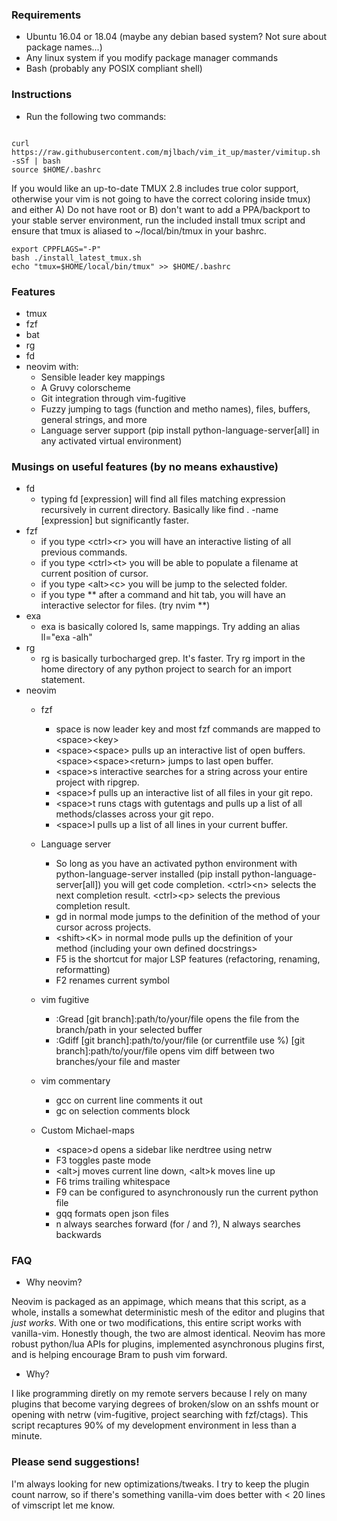 ### Requirements

* Ubuntu 16.04 or 18.04 (maybe any debian based system? Not sure about package names...)
* Any linux system if you modify package manager commands
* Bash (probably any POSIX compliant shell)

### Instructions
 
* Run the following two commands:

```

curl https://raw.githubusercontent.com/mjlbach/vim_it_up/master/vimitup.sh -sSf | bash 
source $HOME/.bashrc

```

If you would like an up-to-date TMUX 2.8 includes true color support, otherwise your vim is not going to have the correct coloring inside tmux) and either A) Do not have root or B) don't want to add a PPA/backport to your stable server environment, run the included install tmux script and ensure that tmux is aliased to ~/local/bin/tmux in your bashrc.

```
export CPPFLAGS="-P"
bash ./install_latest_tmux.sh
echo "tmux=$HOME/local/bin/tmux" >> $HOME/.bashrc
```

### Features

* tmux
* fzf 
* bat
* rg
* fd
* neovim with:
    * Sensible leader key mappings
    * A Gruvy colorscheme
    * Git integration through vim-fugitive
    * Fuzzy jumping to tags (function and metho names), files, buffers, general strings, and more
    * Language server support (pip install python-language-server[all] in any activated virtual environment)
    
### Musings on useful features (by no means exhaustive)
* fd
    * typing fd \[expression\] will find all files matching expression recursively in current directory. Basically like find . -name \[expression\] but significantly faster.
* fzf
    * if you type \<ctrl\>\<r> you will have an interactive listing of all previous commands. 
    * if you type \<ctrl\>\<t> you will be able to populate a filename at current position of cursor. 
    * if you type \<alt\>\<c> you will be jump to the selected folder.
    * if you type ** after a command and hit tab, you will have an interactive selector for files. (try nvim **)
* exa
    * exa is basically colored ls, same mappings. Try adding an alias ll="exa -alh"
* rg
    * rg is basically turbocharged grep. It's faster. Try rg import in the home directory of any python project to search for an import statement.
* neovim
    * fzf
        * space is now leader key and most fzf commands are mapped to \<space\>\<key\>
        * \<space\>\<space\> pulls up an interactive list of open buffers. \<space\>\<space\>\<return\> jumps to last open buffer.
        * \<space\>s interactive searches for a string across your entire project with ripgrep.
        * \<space\>f pulls up an interactive list of all files in your git repo.
        * \<space\>t runs ctags with gutentags and pulls up a list of all methods/classes across your git repo.
        * \<space\>l pulls up a list of all lines in your current buffer. 
     
     * Language server
        * So long as you have an activated python environment with python-language-server installed (pip install python-language-server[all]) you will get code completion. \<ctrl\>\<n\> selects the next completion result. \<ctrl\>\<p\> selects the previous completion result.
        * gd in normal mode jumps to the definition of the method of your cursor across projects.
        * \<shift\>\<K\> in normal mode pulls up the definition of your method (including your own defined docstrings\>
        * F5 is the shortcut for major LSP features (refactoring, renaming, reformatting)
        * F2 renames current symbol
 
   * vim fugitive
        * :Gread [git branch]:path/to/your/file opens the file from the branch/path in your selected buffer
        * :Gdiff [git branch]:path/to/your/file (or currentfile use %) [git branch]:path/to/your/file opens vim diff between two branches/your file and master
        
   * vim commentary
       * gcc on current line comments it out
       * gc on selection comments block
       
   * Custom Michael-maps
       * \<space\>d opens a sidebar like nerdtree using netrw
       * F3 toggles paste mode
       * \<alt\>j moves current line down, \<alt\>k moves line up
       * F6 trims trailing whitespace
       * F9 can be configured to asynchronously run the current python file
       * gqq formats open json files
       * n always searches forward (for / and ?), N always searches backwards
 
 
### FAQ

* Why neovim? 

Neovim is packaged as an appimage, which means that this script, as a whole, installs a somewhat deterministic mesh of the editor and plugins that *just works*. With one or two modifications, this entire script works with vanilla-vim. Honestly though, the two are almost identical. Neovim has more robust python/lua APIs for plugins, implemented asynchronous plugins first, and is helping encourage Bram to push vim forward.


* Why? 

I like programming diretly on my remote servers because I rely on many plugins that become varying degrees of broken/slow on an sshfs mount or opening with netrw (vim-fugitive, project searching with fzf/ctags). This script recaptures 90% of my development environment in less than a minute.

### Please send suggestions! 
I'm always looking for new optimizations/tweaks. I try to keep the plugin count narrow, so if there's something vanilla-vim does better with < 20 lines of vimscript let me know.
